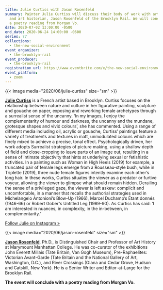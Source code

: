 ```yaml
---
title: Julie Curtiss with Jason Rosenfeld
summary: Painter Julie Curtiss will discuss their body of work with art critic
  and art historian, Jason Rosenfeld of the Brooklyn Rail. We will conclude with
  a poetry reading from Morgan Vo.
date: 2020-07-02 13:00:00 -0500
end_date: 2020-06-24 14:00:00 -0500
series: 77
collections:
  - the-new-social-environment
event_organizer:
  - the-brooklyn-rail
event_producer:
  - the-brooklyn-rail
registration_url: https://www.eventbrite.com/e/the-new-social-environment-77-julie-curtiss-tickets-111033373810
event_platform:
  - zoom
---
```

{{< image media="2020/06/julie-curtiss" size="sm" >}}

**[Julie Curtiss](https://www.juliecurtiss.com)** is a French artist based in Brooklyn. Curtiss focuses on the relationship between nature and culture in her figurative painting, sculpture and gouache on paper, exposing and reworking female archetypes through a surrealist sense of the uncanny. ‘In my images, I enjoy the complementarity of humour and darkness, the uncanny and the mundane, grotesque shapes and vivid colours’, she has commented. Using a range of different media including oil, acrylic or gouache, Curtiss’ paintings feature a variety of treatments and textures in matt, unmodulated colours which are finely mixed to achieve a precise, tonal effect. Psychologically driven, her work adopts Surrealist strategies of picture making, using a shallow depth of field and close-cropping to leave parts of an image out, resulting in a sense of intimate objectivity that hints at underlying sexual or fetishistic activities. In a painting such as Woman in High Heels (2019) for example, a truncated pair of female legs emerge from a Rousseau-style bush, while in Triplette (2019), three nude female figures intently examine each other’s long hair. In these works, Curtiss situates the viewer as a predator or furtive voyeur, allowing the viewer to glimpse what should remain hidden. Derailing the sense of a privileged gaze, the viewer is left askew: complicit and uncomfortable, in a manner that recalls the authorial strategies used in Michelangelo Antonioni’s Blow-Up (1966), Marcel Duchamp’s Étant donnés (1946-66) or Robert Gober's Untitled Leg (1989-90). As Curtiss has said: ‘I am interested in nuances, in complexity, in the in-between, in complementarity.’

[Follow Julie on Instagram »](https://www.instagram.com/julietuyetcurtiss/)

{{< image media="2020/06/jason-rosenfeld" size="sm" >}}

**[Jason Rosenfeld](https://brooklynrail.org/contributor/Jason-Rosenfeld)**, Ph.D., is Distinguished Chair and Professor of Art History at Marymount Manhattan College. He was co-curator of the exhibitions John Everett Millais (Tate Britain, Van Gogh Museum), Pre-Raphaelites: Victorian Avant-Garde (Tate Britain and the National Gallery of Art, Washington, D.C.), and River Crossings (Olana and Cedar Grove, Hudson and Catskill, New York). He is a Senior Writer and Editor-at-Large for the Brooklyn Rail.

**The event will conclude with a poetry reading from Morgan Vo.**